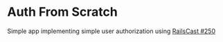 Auth From Scratch
=====

Simple app implementing simple user authorization using [RailsCast #250](http://railscasts.com/episodes/250-authentication-from-scratch-revised)
